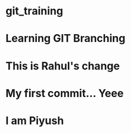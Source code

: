 # git_training

# Learning GIT Branching

# This is Rahul's change
# My first commit... Yeee
# I am Piyush

